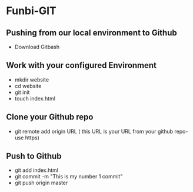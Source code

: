 # Funbi-GIT 
## Pushing from our local environment to Github  
-  Download Gitbash  
## Work with your configured Environment  
-  mkdir website  
-  cd website
-  git init  
-  touch index.html  
## Clone your Github repo  
- git remote add origin URL ( this URL is your URL from your github repo- use https)  
## Push to Github  
-  git add index.html  
-  git commit -m "This is my number 1 commit"  
-  git push origin master  
